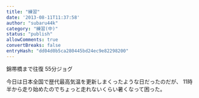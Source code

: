 ```yaml
---
title: "練習"
date: '2013-08-11T11:37:58'
author: "subaru44k"
category: "練習(中)"
status: "publish"
allowComments: true
convertBreaks: false
entryHash: "dd04d0b5ca280445bd24ec9e82298200"
---
```

錦帯橋まで往復
55分ジョグ

今日は日本全国で歴代最高気温を更新しまくったような日だったのだが、
11時半から走り始めたのでちょっと走れないくらい暑くなって困った。
